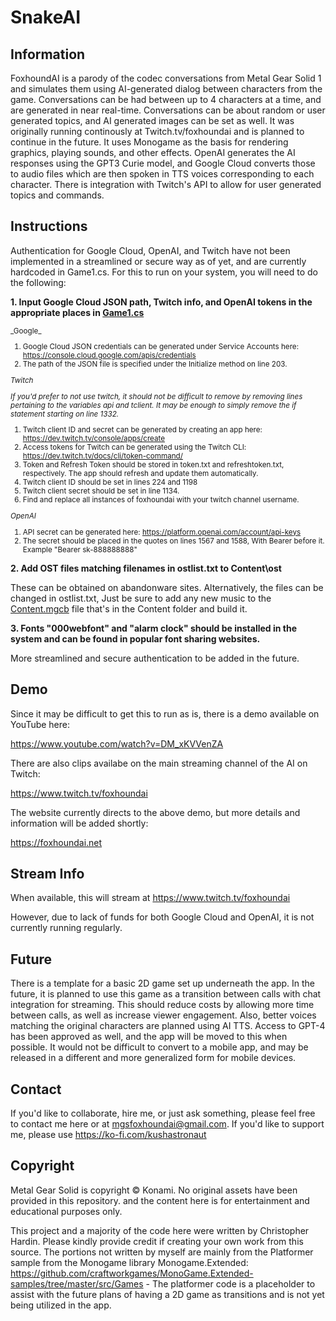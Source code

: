 # SnakeAI

## Information

FoxhoundAI is a parody of the codec conversations from Metal Gear Solid 1 and simulates them using AI-generated dialog between characters from the game. Conversations can be had between up to 4 characters at a time, and are generated in near real-time. Conversations can be about random or user generated topics, and AI generated images can be set as well. It was originally running continously at Twitch.tv/foxhoundai and is planned to continue in the future. It uses Monogame as the basis for rendering graphics, playing sounds, and other effects. OpenAI generates the AI responses using the GPT3 Curie model, and Google Cloud converts those to audio files which are then spoken in TTS voices corresponding to each character. There is integration with Twitch's API to allow for user generated topics and commands.

## Instructions

Authentication for Google Cloud, OpenAI, and Twitch have not been implemented in a streamlined or secure way as of yet, and are currently hardcoded in Game1.cs. For this to run on your system, you will need to do the following:

**1. Input Google Cloud JSON path, Twitch info, and OpenAI tokens in the appropriate places in [Game1.cs](SnakeAI/Game1.cs)**

<sub> 
_Google_

1. Google Cloud JSON credentials can be generated under Service Accounts here: https://console.cloud.google.com/apis/credentials 
2. The path of the JSON file is specified under the Initialize method on line 203.

_Twitch_

_If you'd prefer to not use twitch, it should not be difficult to remove by removing lines pertaining to the variables api and tclient. It may be enough to simply remove the if statement starting on line 1332._

1. Twitch client ID and secret can be generated by creating an app here: https://dev.twitch.tv/console/apps/create
2. Access tokens for Twitch can be generated using the Twitch CLI: https://dev.twitch.tv/docs/cli/token-command/
3. Token and Refresh Token should be stored in token.txt and refreshtoken.txt, respectively. The app should refresh and update them automatically.
4. Twitch client ID should be set in lines 224 and 1198
5. Twitch client secret should be set in line 1134.
6. Find and replace all instances of foxhoundai with your twitch channel username.

_OpenAI_

1. API secret can be generated here: https://platform.openai.com/account/api-keys
2. The secret should be placed in the quotes on lines 1567 and 1588, With Bearer before it. Example "Bearer sk-888888888"
</sub>
  
**2. Add OST files matching filenames in ostlist.txt to Content\ost**

These can be obtained on abandonware sites. Alternatively, the files can be changed in ostlist.txt, Just be sure to add any new music to the [Content.mgcb](SnakeAI/Content/Content.mgcb) file that's in the Content folder and build it.

**3. Fonts "000webfont" and "alarm clock" should be installed in the system and can be found in popular font sharing websites.**

More streamlined and secure authentication to be added in the future.

## Demo

Since it may be difficult to get this to run as is, there is a demo available on YouTube here:

https://www.youtube.com/watch?v=DM_xKVVenZA

There are also clips availabe on the main streaming channel of the AI on Twitch:

https://www.twitch.tv/foxhoundai

The website currently directs to the above demo, but more details and information will be added shortly:

https://foxhoundai.net

## Stream Info

When available, this will stream at https://www.twitch.tv/foxhoundai 

However, due to lack of funds for both Google Cloud and OpenAI, it is not currently running regularly.

## Future

There is a template for a basic 2D game set up underneath the app. In the future, it is planned to use this game as a transition between calls with chat integration for streaming. This should reduce costs by allowing more time between calls, as well as increase viewer engagement. Also, better voices matching the original characters are planned using AI TTS. Access to GPT-4 has been approved as well, and the app will be moved to this when possible. It would not be difficult to convert to a mobile app, and may be released in a different and more generalized form for mobile devices.

## Contact

If you'd like to collaborate, hire me, or just ask something, please feel free to contact me here or at mgsfoxhoundai@gmail.com. If you'd like to support me, please use https://ko-fi.com/kushastronaut

## Copyright

Metal Gear Solid is copyright © Konami. No original assets have been provided in this repository. and the content here is for entertainment and educational purposes only.

This project and a majority of the code here were written by Christopher Hardin. Please kindly provide credit if creating your own work from this source. The portions not written by myself are mainly from the Platformer sample from the Monogame library Monogame.Extended: https://github.com/craftworkgames/MonoGame.Extended-samples/tree/master/src/Games - The platformer code is a placeholder to assist with the future plans of having a 2D game as transitions and is not yet being utilized in the app.

